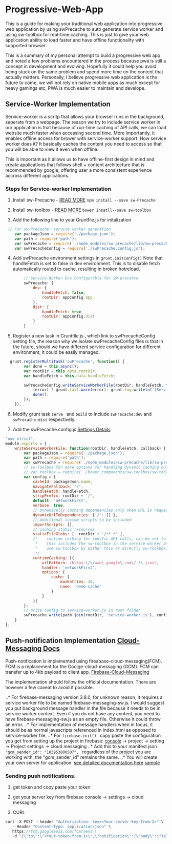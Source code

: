 # Progressive-Web-App
This is a guide for making your traditional web application into progressive web application by using swPrecache to auto generate service worker and using sw-toolbox for real-time caching. This is just to give your web application ability to load faster and have offline functionality with supported browser. 

This is a summary of my personal attempt to build a progressive web app and noted a few problems encountered in the process because pwa is still a concept in development and evolving. Hopefully it could help you avoid being stuck on the same problem and spend more time on the content that actually matters. Personally, I believe progressive web application is the future to come, we will not rely on native mobile apps as much except for heavy gamings etc, PWA is much easier to maintain and develope.  

## Service-Worker Implementation 
Service-worker is a scritp that allows your browser runs in the background, seperate from a webpage. The reason we try to include service worker in our application is that because of run-time caching of API calls, we can load website much faster when accessing second time. More importantly, it enables offline access for brower with service-worker support. How service worker does it? It basically caches the content you need to access so that you will be able to view it even when offline. 

This is important as it allows us to have offline-first design in mind and create applications that follows shell + content architecture that is recommended by google, offering user a more consistent experience accross different applications. 

### Steps for Service-worker Implementation

1. Install sw-Precache - [READ MORE](https://github.com/GoogleChrome/sw-precache) 
`npm install --save sw-Precache` 

2. Install sw-toolbox - [READ MORE](https://github.com/GoogleChrome/sw-toolbox) 
`bower insatll--save sw-toolbox`

3. Add the following line to your Gruntfile.js for initalization 
``` javascript
 // For sw-Precache: service worker generation
    var packageJson = require('./package.json');
    var path = require('path');
    var swPrecache = require('./node_modules/sw-precache/lib/sw-precache.js');
    var swPrecacheConfig = require('./swPrecache.config.js');
```

4. Add swPrecache environment settings in ``` grunt.initConfig() ```
Note that handleFetch is set to false in dev environment. This is to disable fetch automatically routed to cache, resulting in broken hotreload. 
```javascript
        // Service-Worker Env Configurable for SW-precahce
        swPrecache: {
            dev: {
                handleFetch: false,
                rootDir: appConfig.app
            },
            dist: {
                handleFetch: true,
                rootDir: appConfig.dist
            }
        }
```

5. Register a new task in Gruntfile.js , which link to swPrecacheConfig setting file, the reason why we isolate swPrecacheConfig files is that in the future, should we have different service configuration for different environment, it could be easily managed. 
``` javascript
  grunt.registerMultiTask('swPrecache', function() {
        var done = this.async();
        var rootDir = this.data.rootDir;
        var handleFetch = this.data.handleFetch;

        swPrecacheConfig.writeServiceWorkerFile(rootDir, handleFetch, function(error) {
            (error) ? grunt.fail.warn(error): grunt.log.writeln('[Service-Worker] Service worker generated successfully! ');
            done();
        });
    });
```

6. Modify grunt task ```serve ``` and ```build``` to include ```swPrecache:dev``` and ```swPrecache:dist``` respectively. 

7. Add the swPrecache.config.js  [Settings Details](https://github.com/GoogleChrome/sw-precache) 
``` javascript
"use strict";
module.exports = {
    writeServiceWorkerFile: function(rootDir, handleFetch, callback) {
        var packageJson = require('./package.json');
        var path = require('path');
        var swPrecache = require('./node_modules/sw-precache/lib/sw-precache.js');
        // sw-Toolbox for more options for handling dynamic caching only uncomment if needed
        // var toolbox = require('./bower_components/sw-toolbox/sw-toolbox.js');    
        var config = {
            cacheId: packageJson.name,
            navigateFallback: '/',
            handleFetch: handleFetch,
            stripPrefix: rootDir + '/',
            default: 'networkFirst',
            verbose: true,
            // Dynamically caching dependencies only when URL is requested, load dependencies that are specific to the requested page
            dynamicUrlToDependencies: {'/': [] },
            // Additional custom scripts to be included
            importScripts: [],
            // caching static resources 
            staticFileGlobs: [  rootDir + '/**.*' ],
            /*    runtime caching for specfic API calls, can be set to a few differnet mode. eg. networkFirst / cacheFirst
             *    this includes the sw-toolbox in the service-worker and get converted to sw-toolbox settings. You can 
             *    use sw-toolbox by either this or directly sw-toolbox, which offers more customisation options
             */ 
            runtimeCaching: [{
                urlPattern: /https:\/\/www\.google\.com\/.*\.json/,
                handler: 'networkFirst',
                options: {
                    cache: {
                        maxEntries: 10,
                        name: 'demo-cache'
                    }
                }
            }]
        };
        // Write config to service-worker.js in root folder
        swPrecache.write(path.join(rootDir, 'service-worker.js'), config, callback);
    }
};
```



## Push-notification Implementation  [Cloud-Messaging Docs](https://firebase.google.com/docs/cloud-messaging/js/receive)

 Push-notification is implemented using fireabase-cloud-messaging(FCM). FCM is a replacement for the Goolge-cloud-messaging (GCM).
 FCM can transfer up to 4kb payload to client app.  [Firebase-Cloud-Messaging](https://firebase.google.com/docs/cloud-messaging/js/client)

 The implementation should follow the official documentation. There are however a few caveat to avoid if possible. 

..* For firebase-messaging version 3.8.0, for unknown reason, it requires a service worker file to be named firebase-messaging-sw.js. I would suggest you put background message handler in the file because it needs to be in service worker context. Even if you do not have any content, you need to have firebase-messaging-sw.js as an empty file. Otherwise it could throw an error. 
..* For implementation of message handlers when in focus, it should be as normal javascripts referenced in index.html as opposed to service-worker file. 
..* For ```firebase.init() ``` copy paste the configuration you get from setting up the project in firebase: [console](https://console.firebase.google.com/) -> project -> setting -> Project settings -> cloud messaging
..* Add this to your manifest.json  ```"gcm_sender_id": "103953800507", ``` regardless of the project you are working with, the "gcm_sender_id" remains the same.
..* You will create your own server for application: [see detailed documentation here](https://firebase.google.com/docs/cloud-messaging/server) [sample]()


 ### Sending push notifications. 
 1. get token and copy paste your token 

 2. get your server key from firebase console -> settings -> cloud messaging 

 3. CURL 
 ``` javascript 
 curl -X POST --header "Authorization: key=<Your-server-key-from-2>" \
    --Header "Content-Type: application/json" \
    https://fcm.googleapis.com/fcm/send \
    -d "{\"to\":\"<Your-token-from-1>\",\"notification\":{\"body\":\"Yellow\"},\"priority\":10}"
 ```
